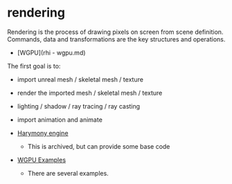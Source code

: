 # rendering 

Rendering is the process of drawing pixels on screen from scene definition. 
Commands, data and transformations are the key structures and operations.

- [WGPU](rhi - wgpu.md)


The first goal is to: 
- import unreal mesh / skeletal mesh / texture 
- render the imported mesh / skeletal mesh / texture 
- lighting / shadow / ray tracing / ray casting
- import animation and animate 

- [Harymony engine](https://github.com/StarArawn/harmony)
  - This is archived, but can provide some base code 

- [WGPU Examples](https://github.com/gfx-rs/wgpu/tree/master/wgpu/examples)
  - There are several examples. 





